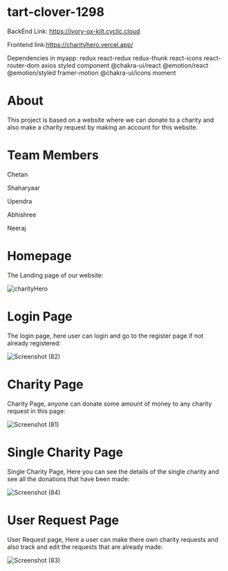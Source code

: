 # tart-clover-1298

BackEnd Link:
https://ivory-ox-kilt.cyclic.cloud

Frontend link:https://charityhero.vercel.app/

Dependencies in myapp:
redux 
react-redux 
redux-thunk 
react-icons 
react-router-dom
axios
styled component
@chakra-ui/react @emotion/react @emotion/styled framer-motion
 @chakra-ui/icons
 moment

# About
This project is based on a website where we can donate to a charity and also make a charity request by making an account for this website.

# Team Members

Chetan

Shaharyaar

Upendra

Abhishree

Neeraj

# Homepage 

The Landing page of our website:

![charityHero](https://github.com/neo1710/tart-clover-1298/assets/115460455/80093750-63f4-4fb1-b3f5-59e86c384c03)

# Login Page

The login page, here user can login and go to the register page if not already registered:

![Screenshot (82)](https://github.com/neo1710/tart-clover-1298/assets/115460455/960755fb-923c-4d12-85ed-81b7b2169ddc)

# Charity Page

Charity Page, anyone can donate some amount of money to any charity request in this page:

![Screenshot (81)](https://github.com/neo1710/tart-clover-1298/assets/115460455/663ab444-73cd-4ada-94ad-8cfef544ef6a)

# Single Charity Page

Single Charity Page, Here you can see the details of the single charity and see all the donations that have been made:

![Screenshot (84)](https://github.com/neo1710/tart-clover-1298/assets/115460455/6821926b-050e-4ce3-b733-4bfa99cdf40b)

# User Request Page

User Request page, Here a user can make there own charity requests and also track and edit the requests that are already made: 

![Screenshot (83)](https://github.com/neo1710/tart-clover-1298/assets/115460455/e0d4a793-294d-4551-b513-810a90b08926)


